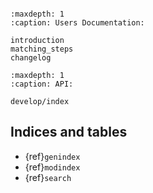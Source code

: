```{include} ../../README.md

```


```{toctree}
:maxdepth: 1
:caption: Users Documentation:

introduction
matching_steps
changelog
```

```{toctree}
:maxdepth: 1
:caption: API:

develop/index
```

## Indices and tables

- {ref}`genindex`
- {ref}`modindex`
- {ref}`search`
